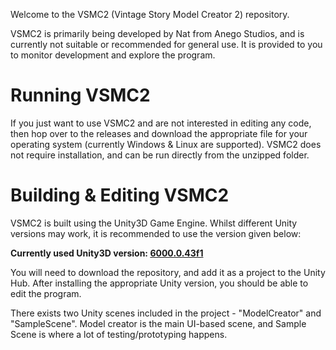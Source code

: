 Welcome to the VSMC2 (Vintage Story Model Creator 2) repository.

VSMC2 is primarily being developed by Nat from Anego Studios, and is currently not suitable or recommended for general use. It is provided to you to monitor development and explore the program. 

# Running VSMC2 #
If you just want to use VSMC2 and are not interested in editing any code, then hop over to the releases and download the appropriate file for your operating system (currently Windows & Linux are supported).
VSMC2 does not require installation, and can be run directly from the unzipped folder.

# Building & Editing VSMC2 #
VSMC2 is built using the Unity3D Game Engine. Whilst different Unity versions may work, it is recommended to use the version given below:

**Currently used Unity3D version: [6000.0.43f1](https://unity.com/releases/editor/whats-new/6000.0.43#installs)**

You will need to download the repository, and add it as a project to the Unity Hub. After installing the appropriate Unity version, you should be able to edit the program.

There exists two Unity scenes included in the project - "ModelCreator" and "SampleScene". Model creator is the main UI-based scene, and Sample Scene is where a lot of testing/prototyping happens.
